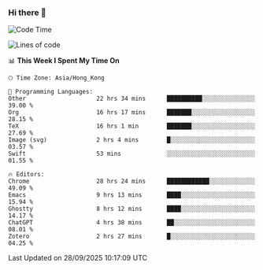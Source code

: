 ### Hi there 👋

<!--
**nicehiro/nicehiro** is a ✨ _special_ ✨ repository because its `README.md` (this file) appears on your GitHub profile.

Here are some ideas to get you started:

- 🔭 I’m currently working on ...
- 🌱 I’m currently learning ...
- 👯 I’m looking to collaborate on ...
- 🤔 I’m looking for help with ...
- 💬 Ask me about ...
- 📫 How to reach me: ...
- 😄 Pronouns: ...
- ⚡ Fun fact: ...
-->

<!--START_SECTION:waka-->
![Code Time](http://img.shields.io/badge/Code%20Time-1%2C111%20hrs%205%20mins-blue)

![Lines of code](https://img.shields.io/badge/From%20Hello%20World%20I%27ve%20Written-1.9%20million%20lines%20of%20code-blue)

📊 **This Week I Spent My Time On** 

```text
🕑︎ Time Zone: Asia/Hong_Kong

💬 Programming Languages: 
Other                    22 hrs 34 mins      ██████████░░░░░░░░░░░░░░░   39.00 % 
Org                      16 hrs 17 mins      ███████░░░░░░░░░░░░░░░░░░   28.15 % 
TeX                      16 hrs 1 min        ███████░░░░░░░░░░░░░░░░░░   27.69 % 
Image (svg)              2 hrs 4 mins        █░░░░░░░░░░░░░░░░░░░░░░░░   03.57 % 
Swift                    53 mins             ░░░░░░░░░░░░░░░░░░░░░░░░░   01.55 % 

🔥 Editors: 
Chrome                   28 hrs 24 mins      ████████████░░░░░░░░░░░░░   49.09 % 
Emacs                    9 hrs 13 mins       ████░░░░░░░░░░░░░░░░░░░░░   15.94 % 
Ghostty                  8 hrs 12 mins       ████░░░░░░░░░░░░░░░░░░░░░   14.17 % 
ChatGPT                  4 hrs 38 mins       ██░░░░░░░░░░░░░░░░░░░░░░░   08.01 % 
Zotero                   2 hrs 27 mins       █░░░░░░░░░░░░░░░░░░░░░░░░   04.25 % 
```


 Last Updated on 28/09/2025 10:17:09 UTC
<!--END_SECTION:waka-->
